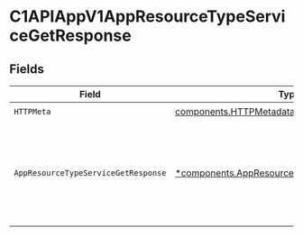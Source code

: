 # C1APIAppV1AppResourceTypeServiceGetResponse


## Fields

| Field                                                                                                                                                                                                                                                                        | Type                                                                                                                                                                                                                                                                         | Required                                                                                                                                                                                                                                                                     | Description                                                                                                                                                                                                                                                                  |
| ---------------------------------------------------------------------------------------------------------------------------------------------------------------------------------------------------------------------------------------------------------------------------- | ---------------------------------------------------------------------------------------------------------------------------------------------------------------------------------------------------------------------------------------------------------------------------- | ---------------------------------------------------------------------------------------------------------------------------------------------------------------------------------------------------------------------------------------------------------------------------- | ---------------------------------------------------------------------------------------------------------------------------------------------------------------------------------------------------------------------------------------------------------------------------- |
| `HTTPMeta`                                                                                                                                                                                                                                                                   | [components.HTTPMetadata](../../models/components/httpmetadata.md)                                                                                                                                                                                                           | :heavy_check_mark:                                                                                                                                                                                                                                                           | N/A                                                                                                                                                                                                                                                                          |
| `AppResourceTypeServiceGetResponse`                                                                                                                                                                                                                                          | [*components.AppResourceTypeServiceGetResponse](../../models/components/appresourcetypeservicegetresponse.md)                                                                                                                                                                | :heavy_minus_sign:                                                                                                                                                                                                                                                           | The AppResourceTypeServiceGetResponse contains an expanded array containing the expanded values indicated by the expand mask<br/> in the request and an app resource type view containing the resource type and JSONPATHs indicating which objects are where in the expand mask. |